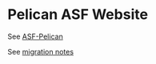# Pelican ASF Website

See [ASF-Pelican](https://infra.apache.org/asf-pelican.html)

See [migration notes](migration/README.md)


